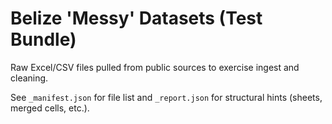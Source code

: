 # Belize 'Messy' Datasets (Test Bundle)

Raw Excel/CSV files pulled from public sources to exercise ingest and cleaning.

See `_manifest.json` for file list and `_report.json` for structural hints (sheets, merged cells, etc.).

